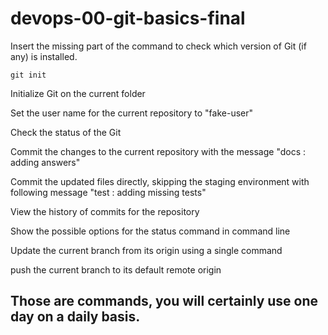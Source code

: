 # devops-00-git-basics-final

Insert the missing part of the command to check which version of Git (if any) is installed.

```
git init
```

Initialize Git on the current folder

Set the user name for the current repository to "fake-user"

Check the status of the Git

Commit the changes to the current repository with the message "docs : adding answers"

Commit the updated files directly, skipping the staging environment with following message "test : adding missing tests"

View the history of commits for the repository

Show the possible options for the status command in command line

Update the current branch from its origin using a single command

push the current branch to its default remote origin

## Those are commands, you will certainly use one day on a daily basis.

